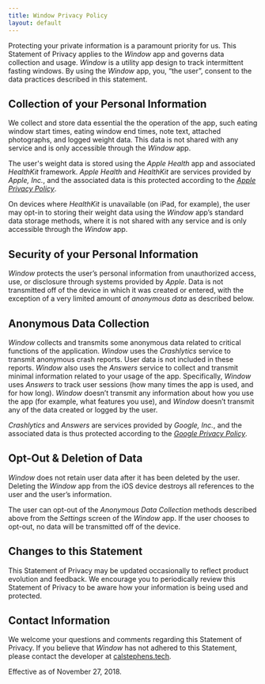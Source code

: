 ```yaml
---
title: Window Privacy Policy
layout: default
---
```


Protecting your private information is a paramount priority for us. This Statement of Privacy applies to the *Window* app and governs data collection and usage. *Window* is a utility app design to track intermittent fasting windows. By using the *Window* app, you, “the user”, consent to the data practices described in this statement.

## Collection of your Personal Information
We collect and store data essential the the operation of the app, such eating window start times, eating window end times, note text, attached photographs, and logged weight data. This data is not shared with any service and is only accessible through the *Window* app.

The user's weight data is stored using the *Apple Health* app and associated *HealthKit* framework. *Apple Health* and *HealthKit* are services provided by *Apple, Inc.*, and the associated data is this protected according to the *[Apple Privacy Policy](https://www.apple.com/legal/privacy/en-ww/)*.

On devices where *HealthKit* is unavailable (on iPad, for example), the user may opt-in to storing their weight data using the *Window* app’s standard data storage methods, where it is not shared with any service and is only accessible through the *Window* app.

## Security of your Personal Information
*Window* protects the user’s personal information from unauthorized access, use, or disclosure through systems provided by *Apple*. Data is not transmitted off of the device in which it was created or entered, with the exception of a very limited amount of *anonymous data* as described below.

## Anonymous Data Collection
*Window* collects and transmits some anonymous data related to critical functions of the application. *Window* uses the *Crashlytics* service to transmit anonymous crash reports. User data is not included in these reports. *Window* also uses the *Answers* service to collect and transmit minimal information related to your usage of the app. Specifically, *Window* uses *Answers* to track user sessions (how many times the app is used, and for how long). *Window* doesn’t transmit any information about how you use the app (for example, what features you use), and *Window* doesn’t transmit any of the data created or logged by the user.

*Crashlytics* and *Answers* are services provided by *Google, Inc.*, and the associated data is thus protected according to the *[Google Privacy Policy]((https://policies.google.com/privacy))*.


## Opt-Out & Deletion of Data
*Window* does not retain user data after it has been deleted by the user. Deleting the *Window* app from the iOS device destroys all references to the user and the user’s information.

The user can opt-out of the *Anonymous Data Collection* methods described above from the *Settings* screen of the *Window* app. If the user chooses to opt-out, no data will be transmitted off of the device.

## Changes to this Statement
This Statement of Privacy may be updated occasionally to reflect product evolution and feedback. We encourage you to periodically review this Statement of Privacy to be aware how your information is being used and protected.

## Contact Information
We welcome your questions and comments regarding this Statement of Privacy. If you believe that *Window* has not adhered to this Statement, please contact the developer at [calstephens.tech](https://calstephens.tech/contact.html).

Effective as of November 27, 2018.
